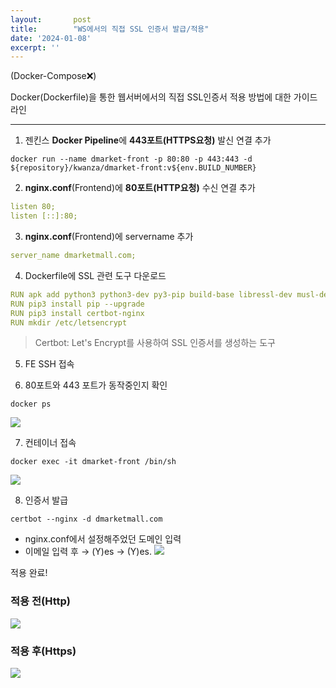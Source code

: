```yaml
---
layout:       post
title:        "WS에서의 직접 SSL 인증서 발급/적용"
date: '2024-01-08'
excerpt: ''
---
```

(Docker-Compose❌) 

Docker(Dockerfile)을 통한 웹서버에서의 직접 SSL인증서 적용 방법에 대한 가이드라인

---

1. 젠킨스 **Docker Pipeline**에 **443포트(HTTPS요청)** 발신 연결 추가
```
docker run --name dmarket-front -p 80:80 -p 443:443 -d ${repository}/kwanza/dmarket-front:v${env.BUILD_NUMBER}
```

2. **nginx.conf**(Frontend)에 **80포트(HTTP요청)** 수신 연결 추가
```yaml
listen 80;
listen [::]:80;
```

3. **nginx.conf**(Frontend)에 servername 추가
```yaml
server_name dmarketmall.com;
```

4. Dockerfile에 SSL 관련 도구 다운로드
```yaml
RUN apk add python3 python3-dev py3-pip build-base libressl-dev musl-dev libffi-dev
RUN pip3 install pip --upgrade
RUN pip3 install certbot-nginx
RUN mkdir /etc/letsencrypt
```
> Certbot: Let's Encrypt를 사용하여 SSL 인증서를 생성하는 도구

5. FE SSH 접속

6. 80포트와 443 포트가 동작중인지 확인
```
docker ps
```
![](https://velog.velcdn.com/images/woongaa1/post/603d89c2-6931-4fc0-8d16-24260a470ea7/image.png)

7. 컨테이너 접속
```
docker exec -it dmarket-front /bin/sh
```
![](https://velog.velcdn.com/images/woongaa1/post/04827a10-e9f1-4220-bff1-ebf5092722cd/image.png)

8. 인증서 발급
```
certbot --nginx -d dmarketmall.com
```
- nginx.conf에서 설정해주었던 도메인 입력
- 이메일 입력 후 → (Y)es → (Y)es.
![](https://velog.velcdn.com/images/woongaa1/post/1a416553-04f3-428f-91ed-fa81c09b92c4/image.png)

적용 완료!


### 적용 전(Http)
![](https://velog.velcdn.com/images/woongaa1/post/e8781817-6d60-4cb8-a98f-681b78aaac18/image.png)

### 적용 후(Https)
![](https://velog.velcdn.com/images/woongaa1/post/9c990ab3-2c4f-4f88-b98d-75400f9a30de/image.png)
